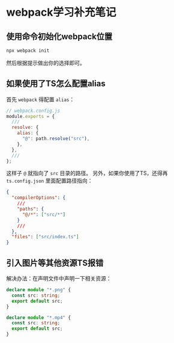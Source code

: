 # webpack学习补充笔记

## 使用命令初始化webpack位置

```bash
npx webpack init
```

然后根据提示做出你的选择即可。

## 如果使用了TS怎么配置alias

首先 `webpack` 得配置 `alias`：

```js
// webpack.config.js
module.exports = {
  ///
  resolve: {
    alias: {
      "@": path.resolve("src"),
    },
  },
  ///
};
```

这样子 `@` 就指向了 `src` 目录的路径。
另外，如果你使用了TS，还得再 `ts.config.json` 里面配置路径指向：

```json
{
  "compilerOptions": {
    ///
    "paths": {
      "@/*": ["src/*"]
    }
    ///
  },
  "files": ["src/index.ts"]
}
```

## 引入图片等其他资源TS报错
解决办法：在声明文件中声明一下相关资源：

```ts
declare module "*.png" {
  const src: string;
  export default src;
}

declare module "*.mp4" {
  const src: string;
  export default src;
}

```